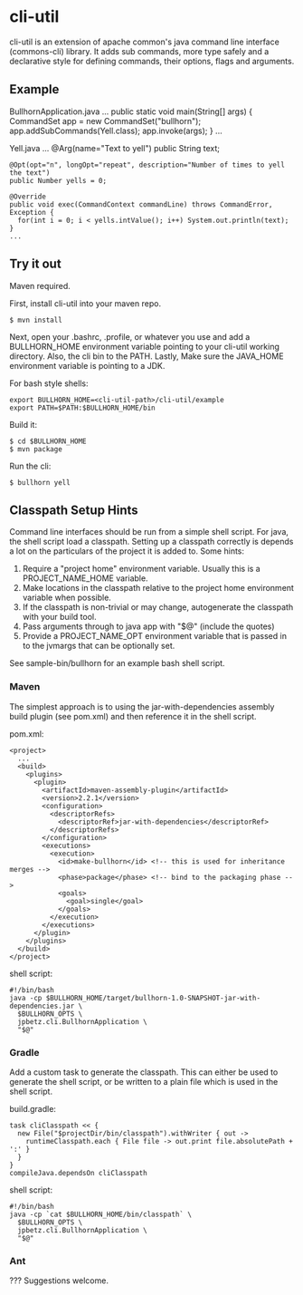 cli-util
========

cli-util is an extension of apache common's java command line interface (commons-cli) 
library. It adds sub commands, more type safely and a declarative style for defining 
commands, their options, flags and arguments.

Example
-------

BullhornApplication.java
    ...
    public static void main(String[] args) {
      CommandSet app = new CommandSet("bullhorn");
      app.addSubCommands(Yell.class);
      app.invoke(args);
    }
    ...
    
Yell.java
    ...
    @Arg(name="Text to yell")
    public String text;
  
    @Opt(opt="n", longOpt="repeat", description="Number of times to yell the text")
    public Number yells = 0;
    
    @Override
    public void exec(CommandContext commandLine) throws CommandError, Exception {
      for(int i = 0; i < yells.intValue(); i++) System.out.println(text);
    }
    ...


Try it out
-----------

Maven required.

First, install cli-util into your maven repo.

    $ mvn install

Next, open your .bashrc, .profile, or whatever you use and add a BULLHORN_HOME environment variable 
pointing to your cli-util working directory. Also, the cli bin to the PATH. 
Lastly, Make sure the JAVA_HOME environment variable is pointing to a JDK.

For bash style shells: 

    export BULLHORN_HOME=<cli-util-path>/cli-util/example
    export PATH=$PATH:$BULLHORN_HOME/bin

Build it:

    $ cd $BULLHORN_HOME
    $ mvn package

Run the cli:

    $ bullhorn yell

Classpath Setup Hints
-------------------------------

Command line interfaces should be run from a simple shell script.  For java, the shell script
load a classpath.  Setting up a classpath correctly is depends a lot on the particulars of the
project it is added to.  Some hints:

1. Require a "project home" environment variable.  Usually this is a PROJECT_NAME_HOME variable.
2. Make locations in the classpath relative to the project home environment variable when possible.
3. If the classpath is non-trivial or may change, autogenerate the classpath with your build tool.
4. Pass arguments through to java app with "$@" (include the quotes)
5. Provide a PROJECT_NAME_OPT environment variable that is passed in to the jvmargs that can be optionally set.

See sample-bin/bullhorn for an example bash shell script.

### Maven

The simplest approach is to using the jar-with-dependencies assembly build plugin (see pom.xml)
and then reference it in the shell script.

pom.xml:

    <project>
      ...
      <build>
        <plugins>
          <plugin>
            <artifactId>maven-assembly-plugin</artifactId>
            <version>2.2.1</version>
            <configuration>
              <descriptorRefs>
                <descriptorRef>jar-with-dependencies</descriptorRef>
              </descriptorRefs>
            </configuration>
            <executions>
              <execution>
                <id>make-bullhorn</id> <!-- this is used for inheritance merges -->
                <phase>package</phase> <!-- bind to the packaging phase -->
                <goals>
                  <goal>single</goal>
                </goals>
              </execution>
            </executions>
          </plugin>
        </plugins>
      </build>
    </project>

shell script:

    #!/bin/bash
    java -cp $BULLHORN_HOME/target/bullhorn-1.0-SNAPSHOT-jar-with-dependencies.jar \
      $BULLHORN_OPTS \
      jpbetz.cli.BullhornApplication \
      "$@"

### Gradle

Add a custom task to generate the classpath.  This can either be used to generate the shell script, or
be written to a plain file which is used in the shell script.

build.gradle:

    task cliClasspath << {
      new File("$projectDir/bin/classpath").withWriter { out ->
        runtimeClasspath.each { File file -> out.print file.absolutePath + ':' }
      }
    }
    compileJava.dependsOn cliClasspath

shell script:

    #!/bin/bash
    java -cp `cat $BULLHORN_HOME/bin/classpath` \
      $BULLHORN_OPTS \
      jpbetz.cli.BullhornApplication \
      "$@"

### Ant

??? Suggestions welcome.